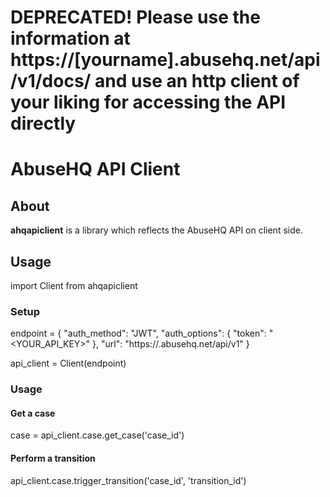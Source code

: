 # DEPRECATED! Please use the information at https://[yourname].abusehq.net/api/v1/docs/ and use an http client of your liking for accessing the API directly

# AbuseHQ API Client

## About
**ahqapiclient** is a library which reflects the AbuseHQ API on client side.

## Usage

import Client from ahqapiclient

### Setup

endpoint = {
  "auth_method": "JWT",
  "auth_options": {
    "token": "<YOUR_API_KEY>"
  },
  "url": "https://<yourcompany>.abusehq.net/api/v1"
}

api_client = Client(endpoint)

### Usage

#### Get a case
case = api_client.case.get_case('case_id')

#### Perform a transition

api_client.case.trigger_transition('case_id', 'transition_id')
